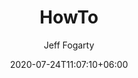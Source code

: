 ---
title: "HowTo"
date: 2020-07-24T11:07:10+06:00
author: Jeff Fogarty
description: "An Eclectic collection of How To's"
draft: false
type: "howto"
weight: 3
---
